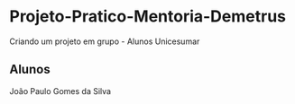 # Projeto-Pratico-Mentoria-Demetrus
Criando um projeto em grupo - Alunos Unicesumar
## Alunos
João Paulo Gomes da Silva
